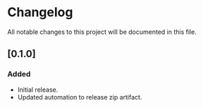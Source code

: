 # Changelog

All notable changes to this project will be documented in this file.

## [0.1.0]

### Added
- Initial release.
- Updated automation to release zip artifact.

